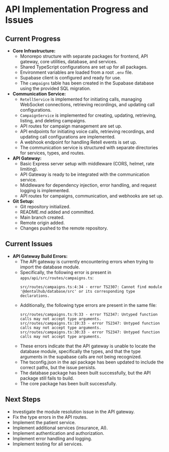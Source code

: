 # API Implementation Progress and Issues

## Current Progress

-   **Core Infrastructure:**
    -   Monorepo structure with separate packages for frontend, API gateway, core utilities, database, and services.
    -   Shared TypeScript configurations are set up for all packages.
    -   Environment variables are loaded from a root `.env` file.
    -   Supabase client is configured and ready for use.
    -   The `campaigns` table has been created in the Supabase database using the provided SQL migration.
-   **Communication Service:**
    -   `RetellService` is implemented for initiating calls, managing WebSocket connections, retrieving recordings, and updating call configurations.
    -   `CampaignService` is implemented for creating, updating, retrieving, listing, and deleting campaigns.
    -   API routes for campaign management are set up.
    -   API endpoints for initiating voice calls, retrieving recordings, and updating call configurations are implemented.
    -   A webhook endpoint for handling Retell events is set up.
    -   The communication service is structured with separate directories for services, types, and routes.
-   **API Gateway:**
    -   Basic Express server setup with middleware (CORS, helmet, rate limiting).
    -   API Gateway is ready to be integrated with the communication service.
    -   Middleware for dependency injection, error handling, and request logging is implemented.
    -   API routes for campaigns, communication, and webhooks are set up.
-   **Git Setup:**
    -   Git repository initialized.
    -   README.md added and committed.
    -   Main branch created.
    -   Remote origin added.
    -   Changes pushed to the remote repository.

## Current Issues

-   **API Gateway Build Errors:**
    -   The API gateway is currently encountering errors when trying to import the database module.
    -   Specifically, the following error is present in `apps/api/src/routes/campaigns.ts`:
        ```
        src/routes/campaigns.ts:4:34 - error TS2307: Cannot find module '@dentalhub/database/src' or its corresponding type declarations.
        ```
    -   Additionally, the following type errors are present in the same file:
        ```
        src/routes/campaigns.ts:9:33 - error TS2347: Untyped function calls may not accept type arguments.
        src/routes/campaigns.ts:19:33 - error TS2347: Untyped function calls may not accept type arguments.
        src/routes/campaigns.ts:30:33 - error TS2347: Untyped function calls may not accept type arguments.
        ```
    -   These errors indicate that the API gateway is unable to locate the database module, specifically the types, and that the type arguments in the supabase calls are not being recognized.
    -   The tsconfig.json in the api package has been updated to include the correct paths, but the issue persists.
    -   The database package has been built successfully, but the API package still fails to build.
    -   The core package has been built successfully.

## Next Steps

-   Investigate the module resolution issue in the API gateway.
-   Fix the type errors in the API routes.
-   Implement the patient service.
-   Implement additional services (insurance, AI).
-   Implement authentication and authorization.
-   Implement error handling and logging.
-   Implement testing for all services.
